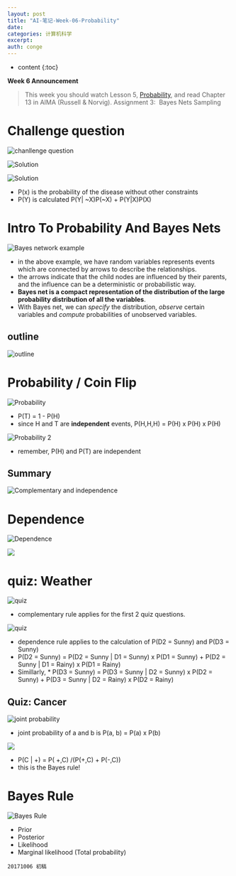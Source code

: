 ```yaml
---
layout: post
title: "AI-笔记-Week-06-Probability"
date:
categories: 计算机科学
excerpt:
auth: conge
---
```

* content
{:toc}

**Week 6 Announcement**
> This week you should watch Lesson 5, [Probability](https://www.udacity.com/course/viewer#!/c-ud954/l-6385118556), and read Chapter 13 in AIMA (Russell & Norvig).
> Assignment 3:  Bayes Nets Sampling

# Challenge question
![chanllenge question](/assets/images/计算机科学/118382-bdd581be592c90cf.png)

![Solution](/assets/images/计算机科学/118382-b95fbf265cace06f.png)

![Solution](/assets/images/计算机科学/118382-1217680c12f9222b.png)
* P(x) is the probability of the disease without other constraints
* P(Y) is calculated P(Y| ~X)P(~X) + P(Y|X)P(X)

# Intro To Probability And Bayes Nets

![Bayes network example](/assets/images/计算机科学/118382-a6ffea0d2051c208.png)
* in the above example, we have random variables represents events which are connected by arrows to describe the relationships.
* the arrows indicate that the child nodes are influenced by their parents, and the influence can be a deterministic or probabilistic way.
* __Bayes net is a compact representation of the distribution of the large probability distribution of all the variables__.
* With Bayes net, we can *specify* the distribution, *observe* certain variables and *compute* probabilities of unobserved variables.

## outline

![outline](/assets/images/计算机科学/118382-a9ebad4988c97484.png)

# Probability / Coin Flip

![Probability](/assets/images/计算机科学/118382-f95b8610e7d2877c.png)

* P(T) = 1 - P(H)
* since H and T are __independent__ events, P(H,H,H) = P(H) x P(H) x P(H) 

![Probability 2](/assets/images/计算机科学/118382-d23e09d4a1b93018.png)
* remember, P(H) and P(T) are independent

## Summary

![Complementary and independence](/assets/images/计算机科学/118382-314c1b2bd63f4715.png)

# Dependence

![Dependence](/assets/images/计算机科学/118382-f8728423729c5b6b.png)

![](/assets/images/计算机科学/118382-4f484b1880b69f47.png)

# quiz: Weather


![quiz](/assets/images/计算机科学/118382-062107c02e5afa59.png)
* complementary rule applies for the first 2 quiz questions.

![quiz](/assets/images/计算机科学/118382-8db3032fff45cb3a.png)
* dependence rule applies to the calculation of P(D2 = Sunny) and P(D3 = Sunny)
* P(D2 = Sunny) = P(D2 = Sunny | D1 = Sunny) x P(D1 = Sunny) + P(D2 = Sunny | D1 = Rainy) x P(D1 = Rainy) 
* Simillarly, * P(D3 = Sunny) = P(D3 = Sunny | D2 = Sunny) x P(D2 = Sunny) + P(D3 = Sunny | D2 = Rainy) x P(D2 = Rainy) 

## Quiz: Cancer

![joint probability](/assets/images/计算机科学/118382-ec2a14fcb5e1abf4.png)

* joint probability of a and b is P(a, b) = P(a) x P(b)

![](/assets/images/计算机科学/118382-3049aa872c2cfa90.png)

* P(C | +) = P( +,C) /(P(+,C) + P(-,C))
* this is the Bayes rule!

# Bayes Rule
![Bayes Rule](/assets/images/计算机科学/118382-da772d3644cb4754.png)
* Prior
* Posterior
* Likelihood
* Marginal likelihood (Total probability)

```
20171006 初稿
```
